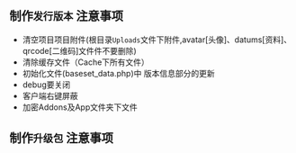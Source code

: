 ## 制作`发行版本` 注意事项
- 清空项目项目附件(根目录`Uploads`文件下附件,avatar[头像]、datums[资料]、qrcode[二维码]文件件不要删除)
- 清除缓存文件（Cache下所有文件）
- 初始化文件(baseset_data.php)中 版本信息部分的更新
- debug要关闭
- 客户端右键屏蔽
- 加密Addons及App文件夹下文件

## 制作`升级包` 注意事项